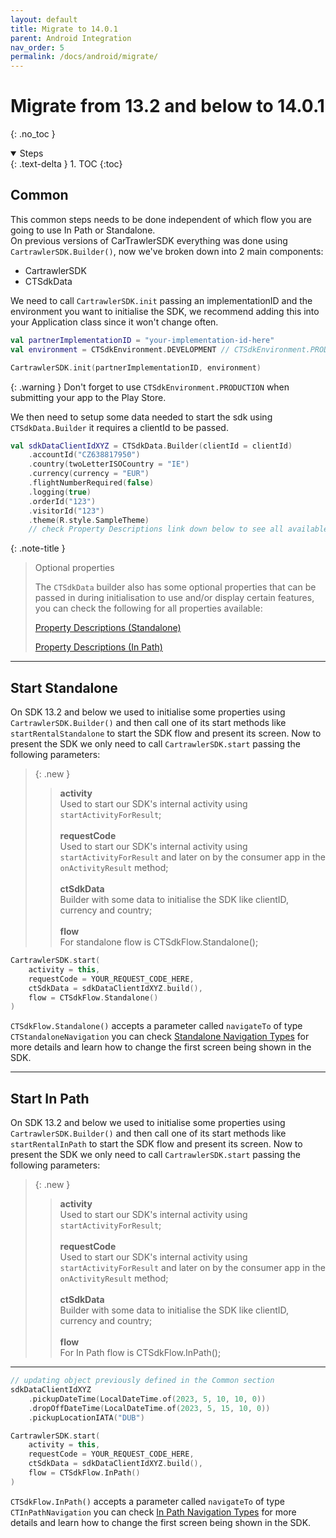 ```yaml
---
layout: default
title: Migrate to 14.0.1
parent: Android Integration
nav_order: 5
permalink: /docs/android/migrate/
---
```


# Migrate from 13.2 and below to 14.0.1
{: .no_toc }

<details open markdown="block">
  <summary>
    Steps
  </summary>
  {: .text-delta }
1. TOC
{:toc}
</details>

## Common 
This common steps needs to be done independent of which flow you are going to use In Path or Standalone.<br/>
On previous versions of CarTrawlerSDK everything was done using `CartrawlerSDK.Builder()`, now we've
broken down into 2 main components:

* CartrawlerSDK
* CTSdkData

We need to call `CartrawlerSDK.init` passing an implementationID and the environment you want to initialise the SDK, we recommend adding
this into your Application class since it won't change often.<br/>

```kotlin
val partnerImplementationID = "your-implementation-id-here"
val environment = CTSdkEnvironment.DEVELOPMENT // CTSdkEnvironment.PRODUCTION

CartrawlerSDK.init(partnerImplementationID, environment)
```

{: .warning }
Don't forget to use `CTSdkEnvironment.PRODUCTION` when submitting your app to the Play Store.

We then need to setup some data needed to start the sdk using `CTSdkData.Builder` it requires a clientId to be passed.<br/>

```kotlin
val sdkDataClientIdXYZ = CTSdkData.Builder(clientId = clientId)
    .accountId("CZ638817950")
    .country(twoLetterISOCountry = "IE")
    .currency(currency = "EUR")
    .flightNumberRequired(false)
    .logging(true)
    .orderId("123")
    .visitorId("123")
    .theme(R.style.SampleTheme)
    // check Property Descriptions link down below to see all available properties
```

{: .note-title }
> Optional properties
>
> The `CTSdkData` builder also has some optional properties that can be passed in during initialisation to use and/or display certain features, you can check the following for all properties available:
> 
> <a href="/docs/android/standalone/property-descriptions/" target="_blank">Property Descriptions (Standalone)</a>
> 
> <a href="/docs/android/inpath/property-descriptions/" target="_blank">Property Descriptions (In Path)</a>

---

## Start Standalone

On SDK 13.2 and below we used to initialise some properties using `CartrawlerSDK.Builder()` and then call one of its start methods like `startRentalStandalone` to
start the SDK flow and present its screen.
Now to present the SDK we only need to call `CartrawlerSDK.start` passing the following parameters:<br/>
> {: .new }
> > <b>activity</b><br/>Used to start our SDK's internal activity using `startActivityForResult`;<br/><br/>
> > <b>requestCode</b><br/>Used to start our SDK's internal activity using `startActivityForResult` and later on by the consumer app in the `onActivityResult` method;<br/><br/>
> > <b>ctSdkData</b><br/>Builder with some data to initialise the SDK like clientID, currency and country;<br/><br/>
> > <b>flow</b><br/>For standalone flow is CTSdkFlow.Standalone();

```kotlin
CartrawlerSDK.start(
    activity = this,
    requestCode = YOUR_REQUEST_CODE_HERE,
    ctSdkData = sdkDataClientIdXYZ.build(),
    flow = CTSdkFlow.Standalone()
)
```

`CTSdkFlow.Standalone()` accepts a parameter called `navigateTo` of type `CTStandaloneNavigation` you can check <a href="/docs/android/standalone/implementation-steps/#starting-the-flow-" target="_blank">Standalone Navigation Types</a> 
for more details and learn how to change the first screen being shown in the SDK.

---

## Start In Path

On SDK 13.2 and below we used to initialise some properties using `CartrawlerSDK.Builder()` and then call one of its start methods like `startRentalInPath` to
start the SDK flow and present its screen.
Now to present the SDK we only need to call `CartrawlerSDK.start` passing the following parameters:<br/>
> {: .new }
> > <b>activity</b><br/>Used to start our SDK's internal activity using `startActivityForResult`;<br/><br/>
> > <b>requestCode</b><br/>Used to start our SDK's internal activity using `startActivityForResult` and later on by the consumer app in the `onActivityResult` method;<br/><br/>
> > <b>ctSdkData</b><br/>Builder with some data to initialise the SDK like clientID, currency and country;<br/><br/>
> > <b>flow</b><br/>For In Path flow is CTSdkFlow.InPath();

---

```kotlin
// updating object previously defined in the Common section
sdkDataClientIdXYZ
    .pickupDateTime(LocalDateTime.of(2023, 5, 10, 10, 0))
    .dropOffDateTime(LocalDateTime.of(2023, 5, 15, 10, 0))
    .pickupLocationIATA("DUB")

CartrawlerSDK.start(
    activity = this,
    requestCode = YOUR_REQUEST_CODE_HERE,
    ctSdkData = sdkDataClientIdXYZ.build(),
    flow = CTSdkFlow.InPath()
)
```

`CTSdkFlow.InPath()` accepts a parameter called `navigateTo` of type `CTInPathNavigation` you can check <a href="/docs/android/inpath/implementation-steps/#starting-the-flow" target="_blank">In Path Navigation Types</a>
for more details and learn how to change the first screen being shown in the SDK.

